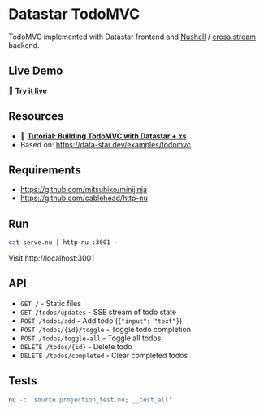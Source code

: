 # Datastar TodoMVC

TodoMVC implemented with Datastar frontend and [Nushell](https://www.nushell.sh)
/ [cross.stream](https://cablehead.github.io/xs/) backend.

## Live Demo

🚀 **[Try it live](https://datastar-todomvc.cross.stream)**

## Resources

- 📖 **[Tutorial: Building TodoMVC with Datastar + xs](https://cablehead.github.io/xs/tutorials/datastar-todomvc/)**
- Based on: https://data-star.dev/examples/todomvc

## Requirements

- https://github.com/mitsuhiko/minijinja
- https://github.com/cablehead/http-nu

## Run

```bash
cat serve.nu | http-nu :3001 -
```

Visit http://localhost:3001

## API

- `GET /` - Static files
- `GET /todos/updates` - SSE stream of todo state
- `POST /todos/add` - Add todo (`{"input": "text"}`)
- `POST /todos/{id}/toggle` - Toggle todo completion
- `POST /todos/toggle-all` - Toggle all todos
- `DELETE /todos/{id}` - Delete todo
- `DELETE /todos/completed` - Clear completed todos

## Tests

```bash
nu -c 'source projection_test.nu; __test_all'
```
